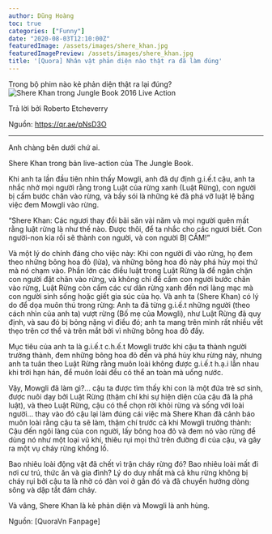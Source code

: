 ```yaml
---
author: Dũng Hoàng
toc: true
categories: ["Funny"]
date: "2020-08-03T12:10:00Z"
featuredImage: /assets/images/shere_khan.jpg
featuredImagePreview: /assets/images/shere_khan.jpg
title: '[Quora] Nhân vật phản diện nào thật ra đã làm đúng'
---
```

Trong bộ phim nào kẻ phản diện thật ra lại đúng?
![Shere Khan trong Jungle Book 2016 Live Action](https://i.ytimg.com/vi/ReD2ue7yCNc/maxresdefault.jpg)

Trả lời bởi Roberto Etcheverry

Nguồn: https://qr.ae/pNsD3O

---
Anh chàng bên dưới chứ ai.

Shere Khan trong bản live-action của The Jungle Book.

Khi anh ta lần đầu tiên nhìn thấy Mowgli, anh đã dự định g.i.ế.t cậu, anh ta nhắc nhở mọi người rằng trong Luật của rừng xanh (Luật Rừng), con người bị cấm bước chân vào rừng, và bầy sói là những kẻ đã phá vỡ luật lệ bằng việc đem Mowgli vào rừng.

“Shere Khan: Các ngươi thay đổi bãi săn vài năm và mọi người quên mất rằng luật rừng là như thế nào. Được thôi, để ta nhắc cho các ngươi biết. Con người-non kia rồi sẽ thành con người, và con người BỊ CẤM!”

Và một lý do chính đáng cho việc này: Khi con người đi vào rừng, họ đem theo những bông hoa đỏ (lửa), và những bông hoa đỏ này phá hủy mọi thứ mà nó chạm vào. Phần lớn các điều luật trong Luật Rừng là để ngăn chặn con người đặt chân vào rừng, và không chỉ để cấm con người bước chân vào rừng, Luật Rừng còn cấm các cư dân rừng xanh đến nơi làng mạc mà con người sinh sống hoặc giết gia súc của họ. Và anh ta (Shere Khan) có lý do để dọa muôn thú trong rừng: Anh ta đã từng g.i.ế.t những người (theo cách nhìn của anh ta) vượt rừng (Bố mẹ của Mowgli), như Luật Rừng đã quy định, và sau đó bị bỏng nặng vì điều đó; anh ta mang trên mình rất nhiều vết thẹo trên cơ thể và trên mắt bởi vì những bông hoa đỏ đấy.

Mục tiêu của anh ta là g.i.ế.t c.h.ế.t Mowgli trước khi cậu ta thành người trưởng thành, đem những bông hoa đỏ đến và phá hủy khu rừng này, nhưng anh ta tuân theo Luật Rừng rằng muôn loài không được g.i.ế.t h.ạ.i lẫn nhau khi trời hạn hán, để muôn loài đều có thể an toàn mà uống nước.

Vậy, Mowgli đã làm gì?... cậu ta được tìm thấy khi con là một đứa trẻ sơ sinh, được nuôi dạy bởi Luật Rừng (thậm chí khi sự hiện diện của cậu đã là phá luật), và theo Luật Rừng, cậu có thể chọn rời khỏi rừng và sống với loài người… thay vào đó cậu lại làm đúng cái việc mà Shere Khan đã cảnh báo muôn loài rằng cậu ta sẽ làm, thậm chí trước cả khi Mowgli trưởng thành: Cậu đến ngôi làng của con người, lấy bông hoa đỏ và đem nó vào rừng để dùng nó như một loại vũ khí, thiêu rụi mọi thứ trên đường đi của cậu, và gây ra một vụ cháy rừng khổng lồ.

Bao nhiêu loài động vật đã chết vì trận cháy rừng đó? Bao nhiêu loài mất đi nơi cư trú, thức ăn và gia đình? Lý do duy nhất mà cả khu rừng không bị cháy rụi bởi cậu ta là nhờ có đàn voi ở gần đó và đã chuyển hướng dòng sông và dập tắt đám cháy.

Và vâng, Shere Khan là kẻ phản diện và Mowgli là anh hùng.

Nguồn: [QuoraVn Fanpage]
